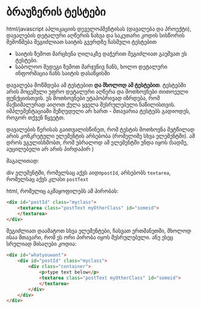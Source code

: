 # ბრაუზერის ტესტები

html/javascript აპლიკაციის დეველოპმენტისას (დავალება და პროექტი), დავალების დეტალური აღწერის ნახვა და საკუთარი კოდის სისწორის შემოწმება შეგიძლიათ საიტის გვერდზე ჩასმული ტესტებით 

- საიტის ზემოთ მარცხენა ღილაკზე დაჭერით შეგიძლიათ გაუშვათ ეს ტესტები.
- საბოლოო შედეგი ზემოთ მარჯვნივ ჩანს, ხოლო დეტალური ინფორმაცია ჩანს საიტის დასაწყისში


დავალება მოწმდება ამ ტესტებით **და მხოლოდ ამ ტესტებით**. ტესტებში არის მოცემული უფრო დეტალური აღწერა და მოთხოვნები თითოეული ფუნქციისთვის. ეს მოთხოვნები ეტაპობრივად იზრდება, რომ მაქსიმალურად აიღოთ ქულა ყველა შესრულებული ნაწილისთვის. იმპლემენტაციაში შეზღუდული არ ხართ - მთავარია ტესტებს გადიოდეს, როგორ თქვენ წყვეტთ. 


დავალების წერისას გაითვალისწინეთ, რომ ტესტის მოთხოვნა მეტწილად არის კონკრეტული ელემენტის არსებობა (რომელიმე სხვა ელემენტში). ამ დროს ვგულისხმობთ, რომ უბრალოდ ამ ელემენტში უნდა იყოს (სადმე, აუცილებელი არ არის პირდაპირ )

მაგალითად:

div ელემენტში, რომელსაც აქვს აიდი`postId`, არსებობს `textarea`, რომელსაც აქვს კლასი `postText`

html, რომელიც აკმაყოფილებს ამ პირობას:
```html
<div id="postId" class="myclass">
    <textarea class="postText myOtherClass" id="someid">
    </textarea>
</div>

```

შეგიძლიათ დაამატოთ სხვა ელემენტები, ჩასვათ ერთმანეთში, მხოლოდ ისაა მთავარი, რომ ეს ორი პირობა იყოს შესრულებული. ანუ ესეც სრულიად მისაღები კოდია:
```html
<div id="whatyouwant">
    <div id="postId" class="myclass">
        <div class="container">
            <p>type text below</p>
            <textarea class="postText myOtherClass" id="someid">
            </textarea>
        </div>
    </div>
</div>
```